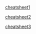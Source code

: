 [cheatsheet1](https://www.cs.cornell.edu/~tomf/notes/cs421-cheat-sheet.pdf)

[cheatsheet2](https://laurentlessard.com/teaching/ece532/cheat_sheet.pdf)

[cheatsheet3](https://nla.skoltech.ru/_files/decompositions.pdf)
